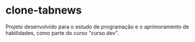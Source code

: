 # clone-tabnews
Projeto desenvolvido para o estudo de programação e o aprimoramento de habilidades, como parte do curso "curso.dev".
